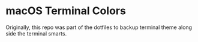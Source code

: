 # macOS Terminal Colors
Originally, this repo was part of the dotfiles to backup terminal theme along side the terminal smarts.

